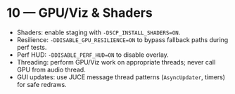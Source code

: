 # 10 — GPU/Viz & Shaders

- Shaders: enable staging with `-DSCP_INSTALL_SHADERS=ON`.
- Resilience: `-DDISABLE_GPU_RESILIENCE=ON` to bypass fallback paths during perf tests.
- Perf HUD: `-DDISABLE_PERF_HUD=ON` to disable overlay.
- Threading: perform GPU/Viz work on appropriate threads; never call GPU from audio thread.
- GUI updates: use JUCE message thread patterns (`AsyncUpdater`, timers) for safe redraws.

